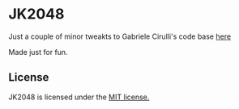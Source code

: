 # JK2048
Just a couple of minor tweakts to Gabriele Cirulli's code base [here](https://github.com/gabrielecirulli/2048)

Made just for fun.


## License
JK2048 is licensed under the [MIT license.](https://github.com/jk-2048/JK2048/blob/master/LICENSE.txt)
